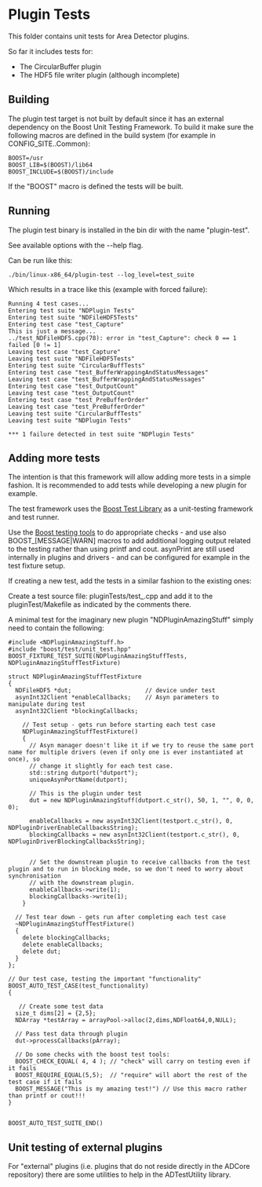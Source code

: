 Plugin Tests
============

This folder contains unit tests for Area Detector plugins.

So far it includes tests for:

* The CircularBuffer plugin
* The HDF5 file writer plugin (although incomplete)

Building
--------

The plugin test target is not built by default since it has an external dependency
on the Boost Unit Testing Framework. To build it make sure the following macros
are defined in the build system (for example in CONFIG_SITE.<arch>.Common):

    BOOST=/usr
    BOOST_LIB=$(BOOST)/lib64
    BOOST_INCLUDE=$(BOOST)/include


If the "BOOST" macro is defined the tests will be built.

Running
-------

The plugin test binary is installed in the bin dir with the name "plugin-test".

See available options with the --help flag.

Can be run like this:

    ./bin/linux-x86_64/plugin-test --log_level=test_suite
    
Which results in a trace like this (example with forced failure):

    Running 4 test cases...
    Entering test suite "NDPlugin Tests"
    Entering test suite "NDFileHDF5Tests"
    Entering test case "test_Capture"
    This is just a message...
    ../test_NDFileHDF5.cpp(78): error in "test_Capture": check 0 == 1 failed [0 != 1]
    Leaving test case "test_Capture"
    Leaving test suite "NDFileHDF5Tests"
    Entering test suite "CircularBuffTests"
    Entering test case "test_BufferWrappingAndStatusMessages"
    Leaving test case "test_BufferWrappingAndStatusMessages"
    Entering test case "test_OutputCount"
    Leaving test case "test_OutputCount"
    Entering test case "test_PreBufferOrder"
    Leaving test case "test_PreBufferOrder"
    Leaving test suite "CircularBuffTests"
    Leaving test suite "NDPlugin Tests"
    
    *** 1 failure detected in test suite "NDPlugin Tests"

Adding more tests
-----------------

The intention is that this framework will allow adding more tests in a simple
fashion. It is recommended to add tests while developing a new plugin for example.

The test framework uses the [Boost Test Library](http://www.boost.org/doc/libs/1_57_0/libs/test/doc/html/index.html)
as a unit-testing framework and test runner.

Use the [Boost testing tools](http://www.boost.org/doc/libs/1_57_0/libs/test/doc/html/utf/testing-tools.html)
to do appropriate checks - and use also BOOST_[MESSAGE|WARN] macros to add
additional logging output related to the testing rather than using printf and
cout. asynPrint are still used internally in plugins and drivers - and can be 
configured for example in the test fixture setup.

If creating a new test, add the tests in a similar fashion to the existing ones:

Create a test source file: pluginTests/test_<PluginName>.cpp and add it to the
pluginTest/Makefile as indicated by the comments there.

A minimal test for the imaginary new plugin "NDPluginAmazingStuff" simply need to 
contain the following:

    #include <NDPluginAmazingStuff.h>
    #include "boost/test/unit_test.hpp"
    BOOST_FIXTURE_TEST_SUITE(NDPluginAmazingStuffTests, NDPluginAmazingStuffTestFixture)
    
    struct NDPluginAmazingStuffTestFixture
    {
      NDFileHDF5 *dut;                     // device under test
      asynInt32Client *enableCallbacks;    // Asyn parameters to manipulate during test
      asynInt32Client *blockingCallbacks;
    
        // Test setup - gets run before starting each test case
        NDPluginAmazingStuffTestFixture()
        {
          // Asyn manager doesn't like it if we try to reuse the same port name for multiple drivers (even if only one is ever instantiated at once), so
          // change it slightly for each test case.
          std::string dutport("dutport");
          uniqueAsynPortName(dutport);

          // This is the plugin under test
          dut = new NDPluginAmazingStuff(dutport.c_str(), 50, 1, "", 0, 0, 0);

          enableCallbacks = new asynInt32Client(testport.c_str(), 0, NDPluginDriverEnableCallbacksString);
          blockingCallbacks = new asynInt32Client(testport.c_str(), 0, NDPluginDriverBlockingCallbacksString);


          // Set the downstream plugin to receive callbacks from the test plugin and to run in blocking mode, so we don't need to worry about synchronisation
          // with the downstream plugin.
          enableCallbacks->write(1);
          blockingCallbacks->write(1);
        }
        
      // Test tear down - gets run after completing each test case
      ~NDPluginAmazingStuffTestFixture()
      {
        delete blockingCallbacks;
        delete enableCallbacks;
        delete dut;
      }
    };
    
    // Our test case, testing the important "functionality"
    BOOST_AUTO_TEST_CASE(test_functionality)
    {
    
       // Create some test data
      size_t dims[2] = {2,5};
      NDArray *testArray = arrayPool->alloc(2,dims,NDFloat64,0,NULL);
       
      // Pass test data through plugin
      dut->processCallbacks(pArray);
      
      // Do some checks with the boost test tools:
      BOOST_CHECK_EQUAL( 4, 4 ); // "check" will carry on testing even if it fails
      BOOST_REQUIRE_EQUAL(5,5);  // "require" will abort the rest of the test case if it fails
      BOOST_MESSAGE("This is my amazing test!") // Use this macro rather than printf or cout!!!
    }
    
    
    BOOST_AUTO_TEST_SUITE_END()
    
 
Unit testing of external plugins
-------------------------------- 

For "external" plugins (i.e. plugins that do not reside directly in the ADCore
repository) there are some utilities to help in the ADTestUtility library.
 
